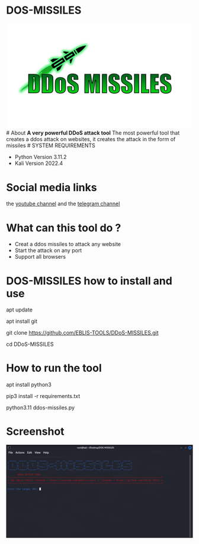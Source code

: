 # DOS-MISSILES
<img alt="wifi-atk" src="github/icons/doslogo.png" height="40%" width="100%" />
# About
<b>A very powerful DDoS attack tool</b>
The most powerful tool that creates a ddos attack on websites, it creates the attack in the form of missiles
# SYSTEM REQUIREMENTS
 <ul>
 <li>Python Version 3.11.2</li>
 <li>Kali Version 2022.4</li>
 </ul>

# Social media links
the <a href="https://www.youtube.com/@eblis-tools">youtube channel</a> and the
<a href="https://t.me/EBLISTOOLScommunity">telegram channel</a>
 
# What can this tool do ?

<ul>
 <li>Creat a ddos missiles to attack any website</li>
 <li>Start the attack on any port</li>
 <li>Support all browsers</li>
 </ul>

# DOS-MISSILES how to install and use


apt update


apt install git


git clone https://github.com/EBLIS-TOOLS/DDoS-MISSILES.git


cd DDoS-MISSILES


# How to run the tool


apt install python3  


pip3 install -r requirements.txt


python3.11 ddos-missiles.py

# Screenshot


<img alt="wifi-atk" src="github/icons/dos2.png" height="40%" width="100%" />
